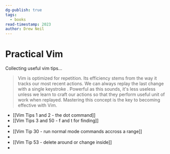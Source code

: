 ```yaml
---
dg-publish: true
tags:
  - books
read-timestamp: 2023
author: Drew Neil
---
```


# Practical Vim

Collecting useful vim tips...

> Vim is optimized for repetition. Its efficiency stems from the way it tracks our most recent actions. We can always replay the last change with a single keystroke . Powerful as this sounds, it's less useless unless we learn to craft our actions so that they perform useful unit of work when replayed. Mastering this concept is the key to becoming effective with Vim.

- [[Vim Tips 1 and 2 - the dot command]]
- [[Vim Tips 3 and 50 - f and t for finding]]
- 
- [[Vim Tip 30 - run normal mode commands accross a range]]
- 
- [[Vim Tip 53 - delete around or change inside]]
- 